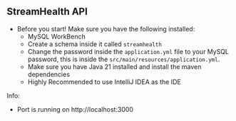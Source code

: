 ## StreamHealth API

- Before you start! Make sure you have the following installed:
  - MySQL WorkBench
  - Create a schema inside it called `streamhealth`
  - Change the password inside the `application.yml` file to your MySQL password, this is inside the `src/main/resources/application.yml`.
  - Make sure you have Java 21 installed and install the maven dependencies
  - Highly Recommended to use IntelliJ IDEA as the IDE

Info:
- Port is running on http://localhost:3000